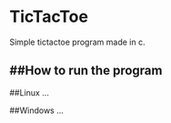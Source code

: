 # TicTacToe
Simple tictactoe program made in c.

##How to run the program
--------------------------
##Linux
...

##Windows
...
